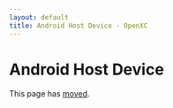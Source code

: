 ```yaml
---
layout: default
title: Android Host Device - OpenXC
---
```


<div class="page-header">
    <h1>Android Host Device</h1>
</div>

This page has [moved](/android/index.html).
